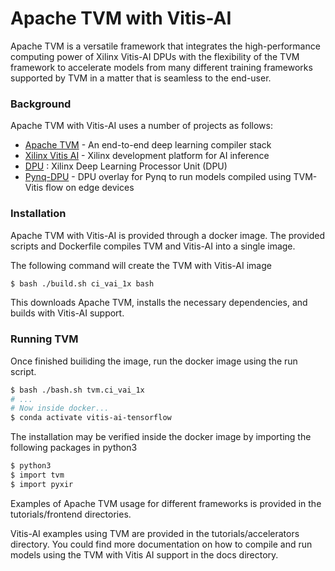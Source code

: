 # Apache TVM with Vitis-AI

Apache TVM is a versatile framework that integrates the high-performance computing power of Xilinx Vitis-AI DPUs with the flexibility of the TVM framework to accelerate models from many different training frameworks supported by TVM in a matter that is seamless to the end-user. 

### Background 

Apache TVM with Vitis-AI uses a number of projects as follows: 
* [Apache TVM] - An end-to-end deep learning compiler stack
* [Xilinx Vitis AI] - Xilinx development platform for AI inference
* [DPU] :  Xilinx Deep Learning Processor Unit (DPU)
* [Pynq-DPU] - DPU overlay for Pynq to run models compiled using TVM-Vitis flow on edge devices


### Installation
Apache TVM with Vitis-AI is provided through a docker image. The provided scripts and Dockerfile compiles TVM and Vitis-AI into a single image. 

The following command will create the TVM with Vitis-AI image

```sh
$ bash ./build.sh ci_vai_1x bash
```
This downloads Apache TVM, installs the necessary dependencies, and builds with Vitis-AI support.

### Running TVM

Once finished builiding the image, run the docker image using the run script.
```sh
$ bash ./bash.sh tvm.ci_vai_1x
# ...
# Now inside docker...
$ conda activate vitis-ai-tensorflow
```

The installation may be verified inside the docker image by importing the following packages in python3
```sh
$ python3
$ import tvm
$ import pyxir
```

Examples of Apache TVM usage for different frameworks is provided in the tutorials/frontend directories.

Vitis-AI examples using TVM are provided in the tutorials/accelerators directory.
You could find more documentation on how to compile and run models using the TVM with Vitis AI support in the docs directory.

[//]: # (These are reference links used in the body of this note and get stripped out when the markdown processor does its job. There is no need to format nicely because it shouldn't be seen. Thanks SO - http://stackoverflow.com/questions/4823468/store-comments-in-markdown-syntax)

   [Apache TVM]: https://tvm.apache.org/
   [Xilinx Vitis AI]: https://www.xilinx.com/products/design-tools/vitis/vitis-ai.html
   [DPU]: https://www.xilinx.com/products/intellectual-property/dpu.html
   [Pynq-DPU]: https://github.com/Xilinx/DPU-PYNQ 
   [ZCU104]: https://www.xilinx.com/products/boards-and-kits/zcu104.html
  
  
